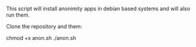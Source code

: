This script will install anonimity apps in debian based systems and will also run them.

Clone the repository and them:

chmod +x anon.sh
./anon.sh
